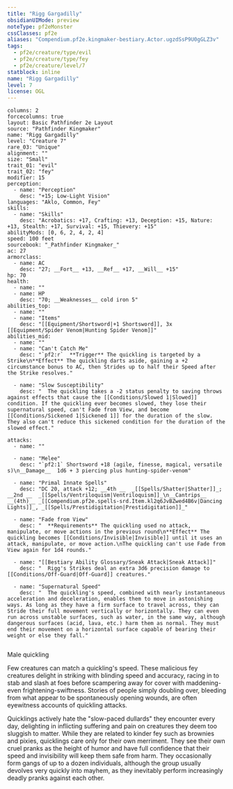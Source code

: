 ```yaml
---
title: "Rigg Gargadilly"
obsidianUIMode: preview
noteType: pf2eMonster
cssClasses: pf2e
aliases: "Compendium.pf2e.kingmaker-bestiary.Actor.ugzdSsP9U0gGLZ3v" 
tags:
  - pf2e/creature/type/evil
  - pf2e/creature/type/fey
  - pf2e/creature/level/7
statblock: inline
name: "Rigg Gargadilly"
level: 7
license: OGL
---
```


```statblock
columns: 2
forcecolumns: true
layout: Basic Pathfinder 2e Layout
source: "Pathfinder Kingmaker"
name: "Rigg Gargadilly"
level: "Creature 7"
rare_03: "Unique"
alignment: ""
size: "Small"
trait_01: "evil"
trait_02: "fey"
modifier: 15
perception:
  - name: "Perception"
    desc: "+15; Low-Light Vision"
languages: "Aklo, Common, Fey"
skills:
  - name: "Skills"
    desc: "Acrobatics: +17, Crafting: +13, Deception: +15, Nature: +13, Stealth: +17, Survival: +15, Thievery: +15"
abilityMods: [0, 6, 2, 4, 2, 4]
speed: 100 feet
sourcebook: "_Pathfinder Kingmaker_"
ac: 27
armorclass:
  - name: AC
    desc: "27; __Fort__ +13, __Ref__ +17, __Will__ +15"
hp: 70
health:
  - name: ""
  - name: HP
    desc: "70; __Weaknesses__ cold iron 5"
abilities_top:
  - name: ""
  - name: "Items"
    desc: "[[Equipment/Shortsword|+1 Shortsword]], 3x [[Equipment/Spider Venom|Hunting Spider Venom]]"
abilities_mid:
  - name: ""
  - name: "Can't Catch Me"
    desc: "`pf2:r`  **Trigger** The quickling is targeted by a Strike\n**Effect** The quickling darts aside, gaining a +2 circumstance bonus to AC, then Strides up to half their Speed after the Strike resolves."

  - name: "Slow Susceptibility"
    desc: "  The quickling takes a -2 status penalty to saving throws against effects that cause the [[Conditions/Slowed 1|Slowed]] condition. If the quickling ever becomes slowed, they lose their supernatural speed, can't Fade from View, and become [[Conditions/Sickened 1|Sickened 1]] for the duration of the slow. They also can't reduce this sickened condition for the duration of the slowed effect."

attacks:
  - name: ""

  - name: "Melee"
    desc: "`pf2:1` Shortsword +18 (agile, finesse, magical, versatile s)\n__Damage__  1d6 + 3 piercing plus hunting-spider-venom"

  - name: "Primal Innate Spells"
    desc: "DC 20, attack +12; __4th __  _[[Spells/Shatter|Shatter]]_; __2nd __  _[[Spells/Ventriloquism|Ventriloquism]]_\n__Cantrips__  __(4th)__ _[[Compendium.pf2e.spells-srd.Item.kl2q6JvBZwed4B6v|Dancing Lights]]_, _[[Spells/Prestidigitation|Prestidigitation]]_"

  - name: "Fade from View"
    desc: "  **Requirements** The quickling used no attack, manipulate, or move actions in the previous round\n**Effect** The quickling becomes [[Conditions/Invisible|Invisible]] until it uses an attack, manipulate, or move action.\nThe quickling can't use Fade from View again for 1d4 rounds."

  - name: "[[Bestiary Ability Glossary/Sneak Attack|Sneak Attack]]"
    desc: "  Rigg's Strikes deal an extra 3d6 precision damage to [[Conditions/Off-Guard|Off-Guard]] creatures."

  - name: "Supernatural Speed"
    desc: "  The quickling's speed, combined with nearly instantaneous acceleration and deceleration, enables them to move in astonishing ways. As long as they have a firm surface to travel across, they can Stride their full movement vertically or horizontally. They can even run across unstable surfaces, such as water, in the same way, although dangerous surfaces (acid, lava, etc.) harm them as normal. They must end their movement on a horizontal surface capable of bearing their weight or else they fall."
 
```


Male quickling

Few creatures can match a quickling's speed. These malicious fey creatures delight in striking with blinding speed and accuracy, racing in to stab and slash at foes before scampering away for cover with maddening- even frightening-swiftness. Stories of people simply doubling over, bleeding from what appear to be spontaneously opening wounds, are often eyewitness accounts of quickling attacks.

Quicklings actively hate the "slow-paced dullards" they encounter every day, delighting in inflicting suffering and pain on creatures they deem too sluggish to matter. While they are related to kinder fey such as brownies and pixies, quicklings care only for their own merriment. They see their own cruel pranks as the height of humor and have full confidence that their speed and invisibility will keep them safe from harm. They occasionally form gangs of up to a dozen individuals, although the group usually devolves very quickly into mayhem, as they inevitably perform increasingly deadly pranks against each other.
